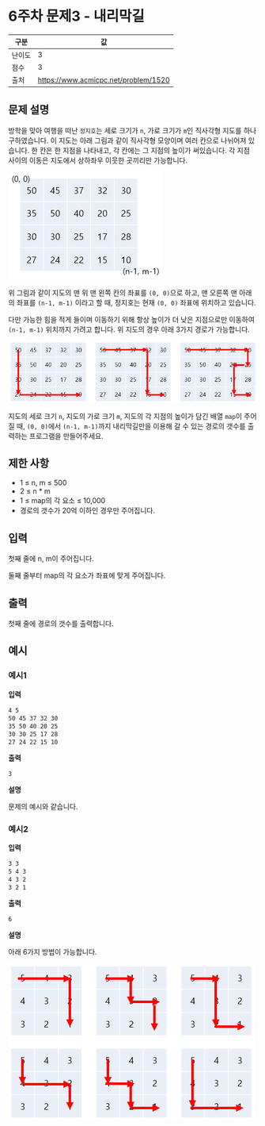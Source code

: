 # 6주차 문제3 - 내리막길

|구분|값|
|---|---|
|난이도|3|
|점수|3|
|출처|https://www.acmicpc.net/problem/1520|

## 문제 설명
방학을 맞아 여행을 떠난 `정지호`는 세로 크기가 `n`, 가로 크기가 `m`인 직사각형 지도를 하나 구하였습니다. 이 지도는 아래 그림과 같이 직사각형 모양이며 여러 칸으로 나뉘어져 있습니다. 한 칸은 한 지점을 나타내고, 각 칸에는 그 지점의 높이가 써있습니다. 각 지점 사이의 이동은 지도에서 상하좌우 이웃한 곳끼리만 가능합니다.

![description1](./images/description1.png)

위 그림과 같이 지도의 맨 위 맨 왼쪽 칸의 좌표를 `(0, 0)`으로 하고, 맨 오른쪽 맨 아래의 좌표를 `(n-1, m-1)` 이라고 할 때, 정지호는 현재 `(0, 0)` 좌표에 위치하고 있습니다.

다만 가능한 힘을 적게 들이며 이동하기 위해 항상 높이가 더 낮은 지점으로만 이동하여 `(n-1, m-1)` 위치까지 가려고 합니다. 위 지도의 경우 아래 3가지 경로가 가능합니다.

![description2](./images/description2.png)

지도의 세로 크기 `n`, 지도의 가로 크기 `m`, 지도의 각 지점의 높이가 담긴 배열 `map`이 주어질 때, `(0, 0)`에서 `(n-1, m-1)`까지 내리막길만을 이용해 갈 수 있는 경로의 갯수를 출력하는 프로그램을 만들어주세요.


## 제한 사항
- 1 ≤ n, m ≤ 500
- 2 ≤ n * m
- 1 ≤ map의 각 요소 ≤ 10,000
- 경로의 갯수가 20억 이하인 경우만 주어집니다.

## 입력
첫째 줄에 n, m이 주어집니다.

둘째 줄부터 map의 각 요소가 좌표에 맞게 주어집니다.

## 출력
첫째 줄에 경로의 갯수를 출력합니다.

## 예시
### 예시1
**입력**
```
4 5
50 45 37 32 30
35 50 40 20 25
30 30 25 17 28
27 24 22 15 10
```

**출력**
```
3
```

**설명**

문제의 예시와 같습니다.


### 예시2
**입력**
```
3 3
5 4 3
4 3 2
3 2 1
```

**출력**
```
6
```

**설명**

아래 6가지 방법이 가능합니다.

![example2](./images/example2.png)
